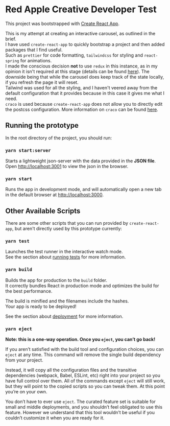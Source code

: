 # Red Apple Creative Developer Test

This project was bootstrapped with [Create React App](https://github.com/facebook/create-react-app).<br />

This is my attempt at creating an interactive carousel, as outlined in the brief.\
I have used `create-react-app` to quickly bootstrap a project and then added packages that I find useful.\
Such as `prettier` for code formatting, `tailwindcss` for styling and `react-spring` for animations.\
I made the conscious decision **not** to use `redux` in this instance, as in my opinion it isn't required at this stage (details can be found [here](https://redux.js.org/faq/general#when-should-i-use-redux)). The downside being that while the carousel does keep track of the state locally, if you refresh the page it will reset.\
Tailwind was used for all the styling, and I haven't veered away from the default configuration that it provides because in this case it gives me what I need.\
`craco` is used because `create-react-app` does not allow you to directly edit the postcss configuration. More information on `craco` can be found [here](https://github.com/gsoft-inc/craco).

## Running the prototype

In the root directory of the project, you should run:

### `yarn start:server`

Starts a lightweight json-server with the data provided in the **JSON file**.\
Open [http://localhost:3001](http://localhost:3001) to view the json in the browser.

### `yarn start`

Runs the app in development mode, and will automatically open a new tab in the default browser at [http://localhost:3000](http://localhost:3000).

## Other Available Scripts

There are some other scripts that you can run provided by `create-react-app`, but aren't directly used by this prototype currently:

### `yarn test`

Launches the test runner in the interactive watch mode.\
See the section about [running tests](https://facebook.github.io/create-react-app/docs/running-tests) for more information.

### `yarn build`

Builds the app for production to the `build` folder.\
It correctly bundles React in production mode and optimizes the build for the best performance.

The build is minified and the filenames include the hashes.\
Your app is ready to be deployed!

See the section about [deployment](https://facebook.github.io/create-react-app/docs/deployment) for more information.

### `yarn eject`

**Note: this is a one-way operation. Once you `eject`, you can’t go back!**

If you aren’t satisfied with the build tool and configuration choices, you can `eject` at any time. This command will remove the single build dependency from your project.

Instead, it will copy all the configuration files and the transitive dependencies (webpack, Babel, ESLint, etc) right into your project so you have full control over them. All of the commands except `eject` will still work, but they will point to the copied scripts so you can tweak them. At this point you’re on your own.

You don’t have to ever use `eject`. The curated feature set is suitable for small and middle deployments, and you shouldn’t feel obligated to use this feature. However we understand that this tool wouldn’t be useful if you couldn’t customize it when you are ready for it.
